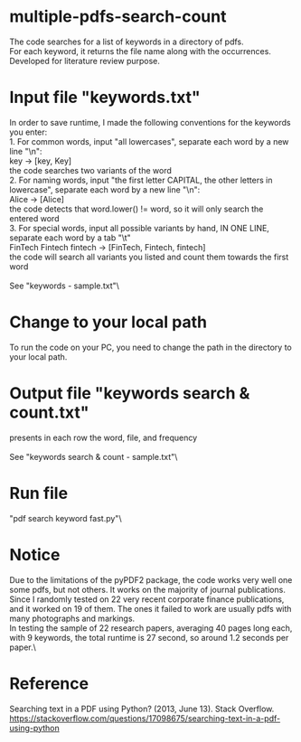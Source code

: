 # multiple-pdfs-search-count
The code searches for a list of keywords in a directory of pdfs. \
For each keyword, it returns the file name along with the occurrences. \
Developed for literature review purpose.

# Input file "keywords.txt"
In order to save runtime, I made the following conventions for the keywords you enter:\
	1. For common words, input "all lowercases", separate each word by a new line "\n":\
		key -> [key, Key]\
	the code searches two variants of the word\
	2. For naming words, input "the first letter CAPITAL, the other letters in lowercase", separate each word by a new line "\n":\
		Alice -> [Alice]\
	the code detects that word.lower() != word, so it will only search the entered word\
	3. For special words, input all possible variants by hand, IN ONE LINE, separate each word by a tab "\t"\
		FinTech Fintech fintech -> [FinTech, Fintech, fintech]\
	the code will search all variants you listed and count them towards the first word\
\
See "keywords - sample.txt"\

# Change to your local path
To run the code on your PC, you need to change the path in the directory to your local path.

# Output file "keywords search & count.txt"
presents in each row the word, file, and frequency\
\
See "keywords search & count - sample.txt"\

# Run file
"pdf search keyword fast.py"\

# Notice
Due to the limitations of the pyPDF2 package, the code works very well one some pdfs, but not others. It works on the majority of journal publications. Since I randomly tested on 22 very recent corporate finance publications, and it worked on 19 of them. The ones it failed to work are usually pdfs with many photographs and markings.\
In testing the sample of 22 research papers, averaging 40 pages long each, with 9 keywords, the total runtime is 27 second, so around 1.2 seconds per paper.\

# Reference
Searching text in a PDF using Python? (2013, June 13). Stack Overflow. https://stackoverflow.com/questions/17098675/searching-text-in-a-pdf-using-python


